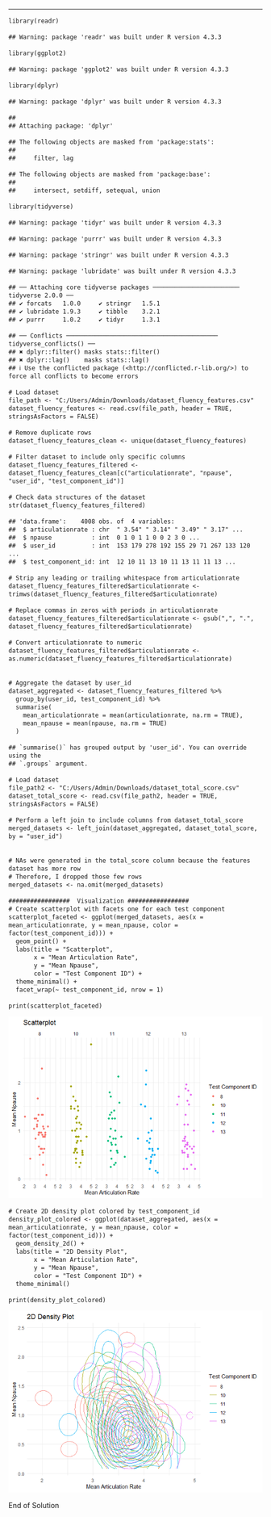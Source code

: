 ------------------------------------------------------------------------

    library(readr)

    ## Warning: package 'readr' was built under R version 4.3.3

    library(ggplot2)

    ## Warning: package 'ggplot2' was built under R version 4.3.3

    library(dplyr)

    ## Warning: package 'dplyr' was built under R version 4.3.3

    ## 
    ## Attaching package: 'dplyr'

    ## The following objects are masked from 'package:stats':
    ## 
    ##     filter, lag

    ## The following objects are masked from 'package:base':
    ## 
    ##     intersect, setdiff, setequal, union

    library(tidyverse)

    ## Warning: package 'tidyr' was built under R version 4.3.3

    ## Warning: package 'purrr' was built under R version 4.3.3

    ## Warning: package 'stringr' was built under R version 4.3.3

    ## Warning: package 'lubridate' was built under R version 4.3.3

    ## ── Attaching core tidyverse packages ──────────────────────── tidyverse 2.0.0 ──
    ## ✔ forcats   1.0.0     ✔ stringr   1.5.1
    ## ✔ lubridate 1.9.3     ✔ tibble    3.2.1
    ## ✔ purrr     1.0.2     ✔ tidyr     1.3.1

    ## ── Conflicts ────────────────────────────────────────── tidyverse_conflicts() ──
    ## ✖ dplyr::filter() masks stats::filter()
    ## ✖ dplyr::lag()    masks stats::lag()
    ## ℹ Use the conflicted package (<http://conflicted.r-lib.org/>) to force all conflicts to become errors

    # Load dataset 
    file_path <- "C:/Users/Admin/Downloads/dataset_fluency_features.csv"
    dataset_fluency_features <- read.csv(file_path, header = TRUE, stringsAsFactors = FALSE)

    # Remove duplicate rows
    dataset_fluency_features_clean <- unique(dataset_fluency_features)

    # Filter dataset to include only specific columns
    dataset_fluency_features_filtered <- dataset_fluency_features_clean[c("articulationrate", "npause", "user_id", "test_component_id")]

    # Check data structures of the dataset 
    str(dataset_fluency_features_filtered)

    ## 'data.frame':    4008 obs. of  4 variables:
    ##  $ articulationrate : chr  " 3.54" " 3.14" " 3.49" " 3.17" ...
    ##  $ npause           : int  0 1 0 1 1 0 0 2 3 0 ...
    ##  $ user_id          : int  153 179 278 192 155 29 71 267 133 120 ...
    ##  $ test_component_id: int  12 10 11 13 10 11 13 11 11 13 ...

    # Strip any leading or trailing whitespace from articulationrate
    dataset_fluency_features_filtered$articulationrate <- trimws(dataset_fluency_features_filtered$articulationrate)

    # Replace commas in zeros with periods in articulationrate
    dataset_fluency_features_filtered$articulationrate <- gsub(",", ".", dataset_fluency_features_filtered$articulationrate)

    # Convert articulationrate to numeric
    dataset_fluency_features_filtered$articulationrate <- as.numeric(dataset_fluency_features_filtered$articulationrate)


    # Aggregate the dataset by user_id 
    dataset_aggregated <- dataset_fluency_features_filtered %>%
      group_by(user_id, test_component_id) %>%
      summarise(
        mean_articulationrate = mean(articulationrate, na.rm = TRUE),
        mean_npause = mean(npause, na.rm = TRUE)
      )

    ## `summarise()` has grouped output by 'user_id'. You can override using the
    ## `.groups` argument.

    # Load dataset 
    file_path2 <- "C:/Users/Admin/Downloads/dataset_total_score.csv"
    dataset_total_score <- read.csv(file_path2, header = TRUE, stringsAsFactors = FALSE)

    # Perform a left join to include columns from dataset_total_score
    merged_datasets <- left_join(dataset_aggregated, dataset_total_score, by = "user_id")


    # NAs were generated in the total_score column because the features dataset has more row
    # Therefore, I dropped those few rows
    merged_datasets <- na.omit(merged_datasets)

    #################  Visualization #################
    # Create scatterplot with facets one for each test component
    scatterplot_faceted <- ggplot(merged_datasets, aes(x = mean_articulationrate, y = mean_npause, color = factor(test_component_id))) +
      geom_point() +
      labs(title = "Scatterplot",
           x = "Mean Articulation Rate",
           y = "Mean Npause",
           color = "Test Component ID") +
      theme_minimal() +
      facet_wrap(~ test_component_id, nrow = 1)

    print(scatterplot_faceted)

![](MohamedSolution_files/figure-markdown_strict/data-import-1.png)

    # Create 2D density plot colored by test_component_id
    density_plot_colored <- ggplot(dataset_aggregated, aes(x = mean_articulationrate, y = mean_npause, color = factor(test_component_id))) +
      geom_density_2d() +
      labs(title = "2D Density Plot",
           x = "Mean Articulation Rate",
           y = "Mean Npause",
           color = "Test Component ID") +
      theme_minimal()

    print(density_plot_colored)

![](MohamedSolution_files/figure-markdown_strict/data-import-2.png)

End of Solution
